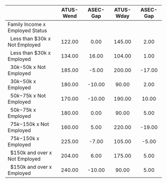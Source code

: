
|                      |    ATUS-Wend |     ASEC-Gap |    ATUS-Wday |     ASEC-Gap |
| -------------------- | :----------: | :----------: | :----------: | :----------: |
| Family Income x Employed Status |              |              |              |              |
| &nbsp;&nbsp;Less than $30k x Not Employed |       122.00 |         0.00 |       145.00 |         2.00 |
| &nbsp;&nbsp;Less than $30k x Employed |       134.00 |        16.00 |       104.00 |         1.00 |
| &nbsp;&nbsp;$30k-$50k x Not Employed |       185.00 |        -5.00 |       200.00 |       -17.00 |
| &nbsp;&nbsp;$30k-$50k x Employed |       180.00 |       -10.00 |        90.00 |         2.00 |
| &nbsp;&nbsp;$50k-$75k x Not Employed |       170.00 |       -10.00 |       190.00 |        10.00 |
| &nbsp;&nbsp;$50k-$75k x Employed |       180.00 |         0.00 |        90.00 |         5.00 |
| &nbsp;&nbsp;$75k-$150k x Not Employed |       160.00 |         5.00 |       220.00 |       -19.00 |
| &nbsp;&nbsp;$75k-$150k x Employed |       225.00 |        -7.00 |       105.00 |        -5.00 |
| &nbsp;&nbsp;$150k and over x Not Employed |       204.00 |         6.00 |       175.00 |         5.00 |
| &nbsp;&nbsp;$150k and over x Employed |       240.00 |       -10.00 |        90.00 |         5.00 |


